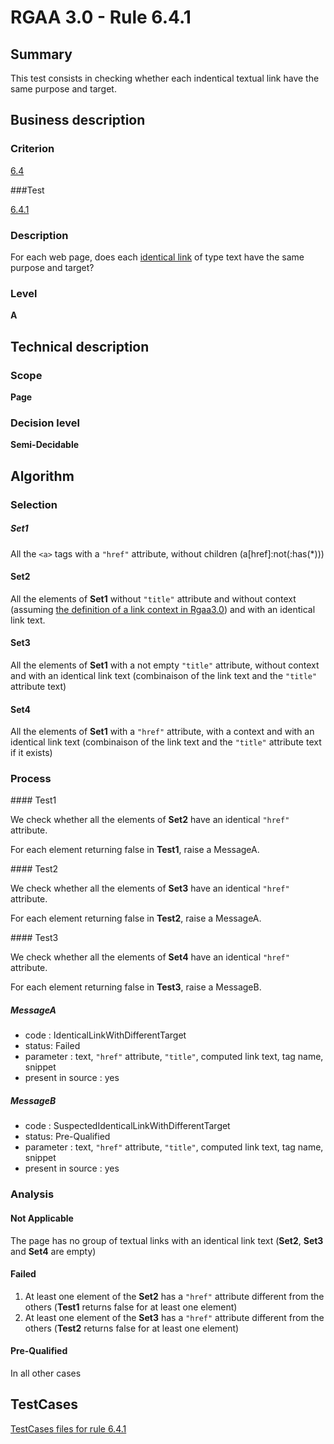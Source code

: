 # RGAA 3.0 -  Rule 6.4.1

## Summary

This test consists in checking whether each indentical textual link have the same purpose and target.

## Business description

### Criterion

[6.4](http://asqatasun.github.io/RGAA--3.0--EN/RGAA3.0_Criteria_English_version_v1.html#crit-6-4)

###Test

[6.4.1](http://asqatasun.github.io/RGAA--3.0--EN/RGAA3.0_Criteria_English_version_v1.html#test-6-4-1)

### Description
For
    each web page, does each <a href="http://asqatasun.github.io/RGAA--3.0--EN/RGAA3.0_Glossary_English_version_v1.html#mLienIdentique">identical
  link</a> of type text have the same purpose and
    target? 


### Level

**A**

## Technical description

### Scope

**Page**

### Decision level

**Semi-Decidable**

## Algorithm

### Selection

##### Set1

All the `<a>` tags with a `"href"` attribute, without children (a[href]:not(:has(*)))

#### Set2

All the elements of **Set1** without `"title"` attribute and without context (assuming [the definition of a link context in Rgaa3.0](http://asqatasun.github.io/RGAA--3.0--EN/RGAA3.0_Glossary_English_version_v1.html#mContexteLien)) and with an identical link text.

#### Set3

All the elements of **Set1** with a not empty `"title"` attribute, without context and with an identical link text (combinaison of the link text and the `"title"` attribute text)

#### Set4

All the elements of **Set1** with a `"href"` attribute, with a context and with an identical link text (combinaison of the link text and the `"title"` attribute text if it exists)

### Process

#### Test1

We check whether all the elements of **Set2** have an identical `"href"` attribute.

For each element returning false in **Test1**, raise a MessageA.

#### Test2

We check whether all the elements of **Set3** have an identical `"href"` attribute.

For each element returning false in **Test2**, raise a MessageA.

#### Test3

We check whether all the elements of **Set4** have an identical `"href"` attribute.

For each element returning false in **Test3**, raise a MessageB.

##### MessageA

-  code : IdenticalLinkWithDifferentTarget
-  status: Failed
-  parameter : text, `"href"` attribute, `"title"`, computed link text, tag name, snippet
-  present in source : yes

##### MessageB

-  code : SuspectedIdenticalLinkWithDifferentTarget
-  status: Pre-Qualified
-  parameter : text, `"href"` attribute, `"title"`, computed link text, tag name, snippet
-  present in source : yes

### Analysis

#### Not Applicable 

The page has no group of textual links with an identical link text (**Set2**, **Set3** and **Set4** are empty)

#### Failed

1.  At least one element of the **Set2** has a `"href"` attribute different from the others (**Test1** returns false for at least one element)
2.  At least one element of the **Set3** has a `"href"` attribute different from the others (**Test2** returns false for at least one element)

#### Pre-Qualified

In all other cases



##  TestCases 

[TestCases files for rule 6.4.1](https://github.com/Asqatasun/Asqatasun/tree/master/rules/rules-rgaa3.0/src/test/resources/testcases/rgaa30/Rgaa30Rule060401/) 


